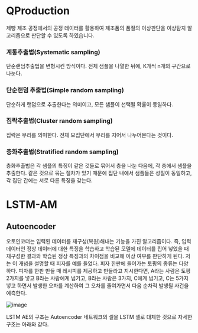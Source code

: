 # QProduction
제빵 제조 공정에서의 공정 데이터를 활용하여 제조품의 품질의 이상판단을 이상탐지 알고리즘으로 판단할 수 있도록 하였습니다.


### 계통추출법(Systematic sampling)
단순랜덤추출법을 변형시킨 방식이다. 전체 샘플을 나열한 뒤에, K개씩 n개의 구간으로 나눈다. 

### 단순랜덤 추출법(Simple random sampling)
단순하게 랜덤으로 추출한다는 의미이고, 모든 샘플이 선택될 확률이 동일하다. 

### 집락추출법(Cluster random sampling)
집락은 무리를 의미한다. 전체 모집단에서 무리를 지어서 나누어본다는 것이다. 

### 층화추출법(Stratified random sampling)
층화추출법은 각 샘플의 특징이 같은 것들로 묶어서 층을 나눈 다음에, 각 층에서 샘플을 추출한다. 같은 것으로 묶는 절차가 있기 때문에 집단 내에서 샘플들은 성질이 동일하고, 각 집단 간에는 서로 다른 특징을 갖는다.

# LSTM-AM
## Autoencoder
오토인코더는 입력된 데이터를 재구성(복원)해내는 기능을 가진 알고리즘이다.
즉, 입력 데이터인 정상 데이터에 대한 특징을 학습하고 학습된 모델에 데이터를 집어 넣었을 때 재구성한 결과와 학습된 정상 특징과의 차이점을 비교해 이상 여부를 판단하게 된다.
저는 이 개념을 설명할 때 피자를 예를 들었다. 피자 한판에 들어가는 토핑의 종류는 다양하다. 피자를 한판 만들 때 레시피를 제공하고 만들라고 지시한다면, A라는 사람은 토핑 2가지를 넣고 B라는 사람에게 넘기고, 
B라는 사람은 3가지, C에게 넘기고, C는 5가지 넣고 하면서 발생한 오차를 계산하여 그 오차를 줄여가면서 다음 순차적 발생될 사건을 예측한다.

![image](https://github.com/wanilly/ComputerArchitecture/assets/49769190/031e3361-342f-4afb-bc2f-4176444bcd04)

LSTM AE의 구조는 Autoencoder 네트워크의 셀을 LSTM 셀로 대체한 것으로 자세한 구조는 아래와 같다.
